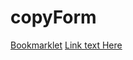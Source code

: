 # copyForm

[Bookmarklet](javascript:alert('not-working'))
[Link text Here](https://link-url-here.org)
